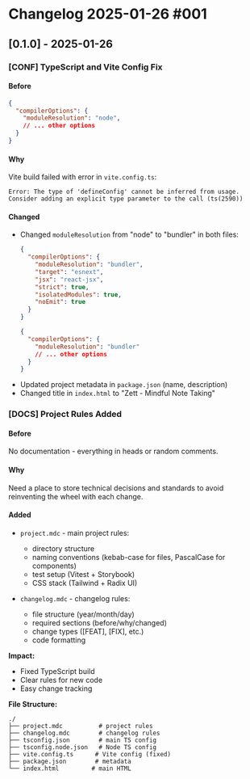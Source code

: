 # Changelog 2025-01-26 #001

## [0.1.0] - 2025-01-26

### [CONF] TypeScript and Vite Config Fix

#### Before
```typescript:tsconfig.json
{
  "compilerOptions": {
    "moduleResolution": "node",
    // ... other options
  }
}
```

#### Why
Vite build failed with error in `vite.config.ts`:
```
Error: The type of 'defineConfig' cannot be inferred from usage. Consider adding an explicit type parameter to the call (ts(2590))
```

#### Changed
- Changed `moduleResolution` from "node" to "bundler" in both files:
  ```typescript:tsconfig.json
  {
    "compilerOptions": {
      "moduleResolution": "bundler",
      "target": "esnext",
      "jsx": "react-jsx",
      "strict": true,
      "isolatedModules": true,
      "noEmit": true
    }
  }
  ```
  ```typescript:tsconfig.node.json
  {
    "compilerOptions": {
      "moduleResolution": "bundler"
      // ... other options
    }
  }
  ```
- Updated project metadata in `package.json` (name, description)
- Changed title in `index.html` to "Zett - Mindful Note Taking"

### [DOCS] Project Rules Added

#### Before
No documentation - everything in heads or random comments.

#### Why
Need a place to store technical decisions and standards to avoid reinventing the wheel with each change.

#### Added
- `project.mdc` - main project rules:
  - directory structure
  - naming conventions (kebab-case for files, PascalCase for components)
  - test setup (Vitest + Storybook)
  - CSS stack (Tailwind + Radix UI)
  
- `changelog.mdc` - changelog rules:
  - file structure (year/month/day)
  - required sections (before/why/changed)
  - change types ([FEAT], [FIX], etc.)
  - code formatting

**Impact:**
- Fixed TypeScript build
- Clear rules for new code
- Easy change tracking

**File Structure:**
```
./
├── project.mdc          # project rules
├── changelog.mdc        # changelog rules
├── tsconfig.json        # main TS config
├── tsconfig.node.json   # Node TS config
├── vite.config.ts      # Vite config (fixed)
├── package.json        # metadata
└── index.html         # main HTML
``` 
